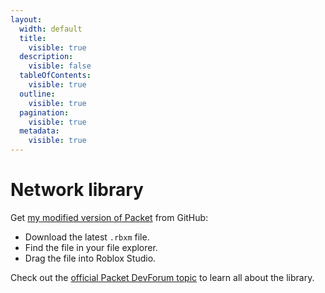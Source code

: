 ```yaml
---
layout:
  width: default
  title:
    visible: true
  description:
    visible: false
  tableOfContents:
    visible: true
  outline:
    visible: true
  pagination:
    visible: true
  metadata:
    visible: true
---
```


# Network library

Get [my modified version of Packet](https://github.com/AlexanderLindholt/PacketPlus) from GitHub:

* Download the latest `.rbxm` file.
* Find the file in your file explorer.
* Drag the file into Roblox Studio.



Check out the [official Packet DevForum topic](https://devforum.roblox.com/t/3573907) to learn all about the library.
